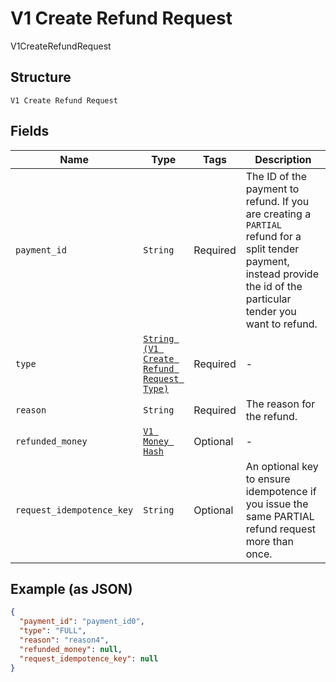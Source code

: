 
# V1 Create Refund Request

V1CreateRefundRequest

## Structure

`V1 Create Refund Request`

## Fields

| Name | Type | Tags | Description |
|  --- | --- | --- | --- |
| `payment_id` | `String` | Required | The ID of the payment to refund. If you are creating a `PARTIAL`<br>refund for a split tender payment, instead provide the id of the<br>particular tender you want to refund. |
| `type` | [`String (V1 Create Refund Request Type)`](../../doc/models/v1-create-refund-request-type.md) | Required | - |
| `reason` | `String` | Required | The reason for the refund. |
| `refunded_money` | [`V1 Money Hash`](../../doc/models/v1-money.md) | Optional | - |
| `request_idempotence_key` | `String` | Optional | An optional key to ensure idempotence if you issue the same PARTIAL refund request more than once. |

## Example (as JSON)

```json
{
  "payment_id": "payment_id0",
  "type": "FULL",
  "reason": "reason4",
  "refunded_money": null,
  "request_idempotence_key": null
}
```

